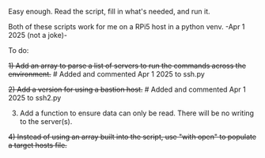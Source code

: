 Easy enough.  Read the script, fill in what's needed, and run it.

Both of these scripts work for me on a RPi5 host in a python venv. -Apr 1 2025 (not a joke)-

To do:

~~1) Add an array to parse a list of servers to run the commands across the environment.~~  # Added and commented Apr 1 2025 to ssh.py

~~2) Add a version for using a bastion host.~~  # Added and commented Apr 1 2025 to ssh2.py

3) Add a function to ensure data can only be read.  There will be no writing to the server(s).

~~4) Instead of using an array built into the script, use "with open" to populate a target hosts file.~~
